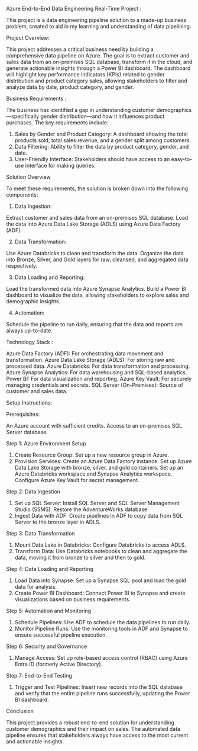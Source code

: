 Azure End-to-End Data Engineering Real-Time Project :

This project is a data engineering pipeline solution to a made-up business problem, created to aid in my learning and understanding of data pipelining.

Project Overview:

This project addresses a critical business need by building a comprehensive data pipeline on Azure. The goal is to extract customer and sales data from an on-premises SQL database, transform it in the cloud, and generate actionable insights through a Power BI dashboard. The dashboard will highlight key performance indicators (KPIs) related to gender distribution and product category sales, allowing stakeholders to filter and analyze data by date, product category, and gender.

Business Requirements :

The business has identified a gap in understanding customer demographics—specifically gender distribution—and how it influences product purchases. The key requirements include:

1) Sales by Gender and Product Category: A dashboard showing the total products sold, total sales revenue, and a gender split among customers.
2) Data Filtering: Ability to filter the data by product category, gender, and date.
3) User-Friendly Interface: Stakeholders should have access to an easy-to-use interface for making queries.
   
Solution Overview
   
To meet these requirements, the solution is broken down into the following components:

1) Data Ingestion:

Extract customer and sales data from an on-premises SQL database.
Load the data into Azure Data Lake Storage (ADLS) using Azure Data Factory (ADF).

2) Data Transformation:

Use Azure Databricks to clean and transform the data.
Organize the data into Bronze, Silver, and Gold layers for raw, cleansed, and aggregated data respectively.

3) Data Loading and Reporting:

Load the transformed data into Azure Synapse Analytics.
Build a Power BI dashboard to visualize the data, allowing stakeholders to explore sales and demographic insights.

4) Automation:

Schedule the pipeline to run daily, ensuring that the data and reports are always up-to-date.

Technology Stack :

Azure Data Factory (ADF): For orchestrating data movement and transformation.
Azure Data Lake Storage (ADLS): For storing raw and processed data.
Azure Databricks: For data transformation and processing.
Azure Synapse Analytics: For data warehousing and SQL-based analytics.
Power BI: For data visualization and reporting.
Azure Key Vault: For securely managing credentials and secrets.
SQL Server (On-Premises): Source of customer and sales data.

Setup Instructions:

Prerequisites:

An Azure account with sufficient credits.
Access to an on-premises SQL Server database.

Step 1: Azure Environment Setup

1) Create Resource Group: Set up a new resource group in Azure.
2) Provision Services:
     Create an Azure Data Factory instance.
     Set up Azure Data Lake Storage with bronze, silver, and gold containers.
     Set up an Azure Databricks workspace and Synapse Analytics workspace.
     Configure Azure Key Vault for secret management.
   
Step 2: Data Ingestion

1) Set up SQL Server: Install SQL Server and SQL Server Management Studio (SSMS). Restore the AdventureWorks database.
2) Ingest Data with ADF: Create pipelines in ADF to copy data from SQL Server to the bronze layer in ADLS.

Step 3: Data Transformation

1) Mount Data Lake in Databricks: Configure Databricks to access ADLS.
2) Transform Data: Use Databricks notebooks to clean and aggregate the data, moving it from bronze to silver and then to gold.
   
Step 4: Data Loading and Reporting

1) Load Data into Synapse: Set up a Synapse SQL pool and load the gold data for analysis.
2) Create Power BI Dashboard: Connect Power BI to Synapse and create visualizations based on business requirements.

Step 5: Automation and Monitoring

1) Schedule Pipelines: Use ADF to schedule the data pipelines to run daily.
2) Monitor Pipeline Runs: Use the monitoring tools in ADF and Synapse to ensure successful pipeline execution.

Step 6: Security and Governance

1) Manage Access: Set up role-based access control (RBAC) using Azure Entra ID (formerly Active Directory).

Step 7: End-to-End Testing

1) Trigger and Test Pipelines: Insert new records into the SQL database and verify that the entire pipeline runs successfully, updating the Power BI dashboard.

Conclusion

This project provides a robust end-to-end solution for understanding customer demographics and their impact on sales. The automated data pipeline ensures that stakeholders always have access to the most current and actionable insights.
